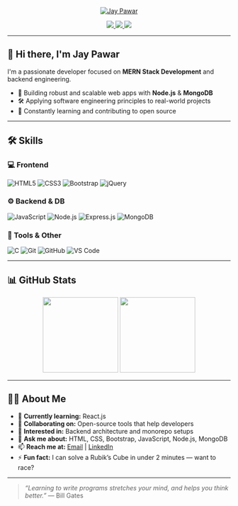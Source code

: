 <!-- Jay Pawar GitHub Profile README -->

<p align="center">
  <a href="https://github.com/jaypawar12">
    <img src="https://readme-typing-svg.demolab.com?font=Tagesschrift&size=35&duration=2000&pause=1000&color=FF0000&center=true&vCenter=true&width=400&lines=Jay+Pawar" alt="Jay Pawar" />
  </a>
</p>

<p align="center">
  <a href="https://www.linkedin.com/in/jay-pawar-6558762b2/">
    <img src="https://img.shields.io/badge/-LinkedIn-blue?logo=linkedin&logoColor=white&style=flat-square" />
  </a>
  <a href="mailto:pawarjay684@gmail.com">
    <img src="https://img.shields.io/badge/Gmail-D14836?style=flat-square&logo=gmail&logoColor=white" />
  </a>
  <img src="https://img.shields.io/badge/Portfolio-Coming%20Soon-lightgrey?style=flat-square" />
</p>

---

## 👋 Hi there, I'm Jay Pawar

I'm a passionate developer focused on **MERN Stack Development** and backend engineering.

- 🚀 Building robust and scalable web apps with **Node.js** & **MongoDB**
- 🛠️ Applying software engineering principles to real-world projects
- 🌱 Constantly learning and contributing to open source

---

## 🛠️ Skills

### 💻 Frontend
![HTML5](https://img.shields.io/badge/-HTML5-E34F26?logo=html5&logoColor=white)
![CSS3](https://img.shields.io/badge/-CSS3-1572B6?logo=css3&logoColor=white)
![Bootstrap](https://img.shields.io/badge/-Bootstrap-7952B3?logo=bootstrap&logoColor=white)
![jQuery](https://img.shields.io/badge/-jQuery-0769AD?logo=jquery&logoColor=white)

### ⚙️ Backend & DB
![JavaScript](https://img.shields.io/badge/-JavaScript-F7DF1E?logo=javascript&logoColor=black)
![Node.js](https://img.shields.io/badge/-Node.js-339933?logo=node.js&logoColor=white)
![Express.js](https://img.shields.io/badge/-Express.js-000000?logo=express&logoColor=white)
![MongoDB](https://img.shields.io/badge/-MongoDB-47A248?logo=mongodb&logoColor=white)

### 🧰 Tools & Other
![C](https://img.shields.io/badge/-C-00599C?logo=c&logoColor=white)
![Git](https://img.shields.io/badge/-Git-F05032?logo=git&logoColor=white)
![GitHub](https://img.shields.io/badge/-GitHub-181717?logo=github&logoColor=white)
![VS Code](https://img.shields.io/badge/-VS%20Code-007ACC?logo=visual-studio-code&logoColor=white)

---

## 📊 GitHub Stats

<p align="center">
  <img src="https://github-readme-stats.vercel.app/api?username=jaypawar12&show_icons=true&theme=radical" height="170" />
  <img src="https://github-readme-stats.vercel.app/api/top-langs/?username=jaypawar12&layout=compact&theme=radical" height="170" />
</p>

---

## 👨‍💻 About Me

- 🌱 **Currently learning:** React.js 
- 🤝 **Collaborating on:** Open-source tools that help developers  
- 🧠 **Interested in:** Backend architecture and monorepo setups  
- 💬 **Ask me about:** HTML, CSS, Bootstrap, JavaScript, Node.js, MongoDB  
- 📫 **Reach me at:** [Email](mailto:pawarjay684@gmail.com) | [LinkedIn](https://www.linkedin.com/in/jay-pawar-6558762b2/)  
- ⚡ **Fun fact:** I can solve a Rubik’s Cube in under 2 minutes — want to race?

---

> *“Learning to write programs stretches your mind, and helps you think better.”* — Bill Gates
